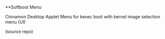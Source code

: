 **Softboot Menu

Cinnamon Desktop Applet Menu for kexec boot with kernel image selection menu (UI)

(source repo)
